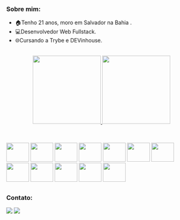 ### Sobre mim:
  - 🏠Tenho 21 anos, moro em Salvador na Bahia .
  - 💻Desenvolvedor Web Fullstack. 
  - 🌐Cursando a Trybe e DEVinhouse. 
    
<div align="center"><br>
  <a href="https://github.com/ThiagoW21">
  <img height="180em" src="https://github-readme-stats.vercel.app/api?username=ThiagoW21&show_icons=true&theme=dracula&include_all_commits=true&count_private=true"/>
  <img height="180em" src="https://github-readme-stats.vercel.app/api/top-langs/?username=ThiagoW21&layout=compact&langs_count=7&theme=dracula"/>
</div>

##
<div><br/>
  <a href="https://github.com/thiagow21"><img height="50px" width="60px" src="https://cdn.jsdelivr.net/gh/devicons/devicon/icons/python/python-original.svg" /></a>
  <a href="https://github.com/thiagow21"><img height="50px" width="60px" src="https://cdn.jsdelivr.net/gh/devicons/devicon/icons/flask/flask-original.svg" /></a>
  <a href="https://github.com/thiagow21"><img height="50px" width="60px" src="https://cdn.jsdelivr.net/gh/devicons/devicon/icons/javascript/javascript-original.svg" /></a>
  <a href="https://github.com/thiagow21"><img height="50px" width="60px" src="https://cdn.jsdelivr.net/gh/devicons/devicon/icons/sequelize/sequelize-original.svg" /></a>
  <a href="https://github.com/thiagow21"><img height="50px" width="60px" src="https://cdn.jsdelivr.net/gh/devicons/devicon/icons/nodejs/nodejs-original.svg" /></a>
  <a href="https://github.com/thiagow21"><img height="50px" width="60px" src="https://cdn.jsdelivr.net/gh/devicons/devicon/icons/vuejs/vuejs-original.svg" /></a>
  <a href="https://github.com/thiagow21"><img height="50px" width="60px" src="https://cdn.jsdelivr.net/gh/devicons/devicon/icons/react/react-original.svg" /></a>
  <a href="https://github.com/thiagow21"><img height="50px" width="60px" src="https://cdn.jsdelivr.net/gh/devicons/devicon/icons/redux/redux-original.svg" /></a>
  <a href="https://github.com/thiagow21"><img height="50px" width="60px" src="https://cdn.jsdelivr.net/gh/devicons/devicon/icons/mysql/mysql-original.svg" /></a>
  <a href="https://github.com/thiagow21"><img height="50px" width="60px" src="https://cdn.jsdelivr.net/gh/devicons/devicon/icons/git/git-original.svg" /></a>
  <a href="https://github.com/thiagow21"><img height="50px" width="60px" src="https://cdn.jsdelivr.net/gh/devicons/devicon/icons/css3/css3-original.svg" /></a>
  <a href="https://github.com/thiagow21"><img height="50px" width="60px" src="https://cdn.jsdelivr.net/gh/devicons/devicon/icons/html5/html5-original.svg" /></a>
</div>

##
  

### Contato: 
  <div align> 
    <a href = "mailto:thiagokepler1@gmail.com"><img src="https://img.shields.io/badge/-Gmail-%23333?style=for-the-badge&logo=gmail&logoColor=white" target="_blank"></a>
    <a href="https://www.linkedin.com/in/thiagowb/" target="_blank"><img src="https://img.shields.io/badge/-LinkedIn-%230077B5?style=for-the-badge&logo=linkedin&logoColor=white" target="_blank"></a>  
  </div>
  
 

